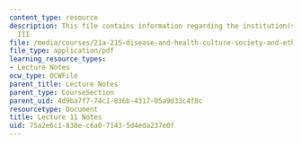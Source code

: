 ```yaml
---
content_type: resource
description: This file contains information regarding the institution(s) of medicine
  III
file: /media/courses/21a-215-disease-and-health-culture-society-and-ethics-spring-2012/75a2e6c1838ec6a071435d4eda237e0f_MIT21A_215S12_lecture_11.pdf
file_type: application/pdf
learning_resource_types:
- Lecture Notes
ocw_type: OCWFile
parent_title: Lecture Notes
parent_type: CourseSection
parent_uid: 4d9ba7f7-74c1-836b-4317-05a9d33c4f8c
resourcetype: Document
title: Lecture 11 Notes
uid: 75a2e6c1-838e-c6a0-7143-5d4eda237e0f
---
```

